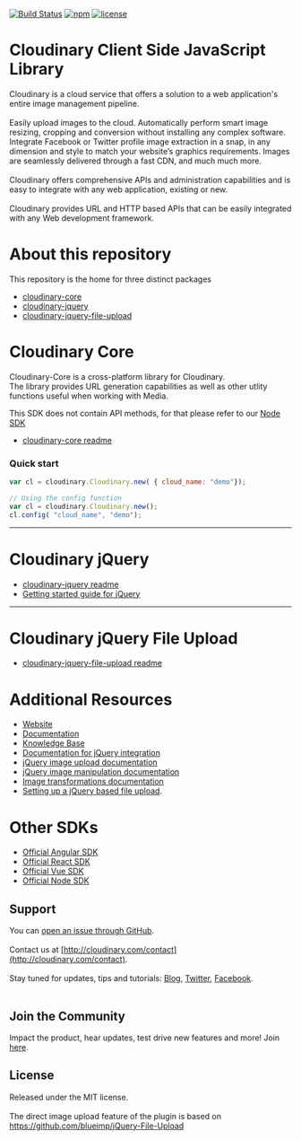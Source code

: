 [![Build Status](https://travis-ci.org/cloudinary/cloudinary_js.svg)](https://travis-ci.org/cloudinary/cloudinary_js) [![npm](https://img.shields.io/npm/v/cloudinary_js.svg?maxAge=2592000)]() [![license](https://img.shields.io/github/license/cloudinary/cloudinary_js.svg?maxAge=2592000)]()

# Cloudinary Client Side JavaScript Library

Cloudinary is a cloud service that offers a solution to a web application's entire image management pipeline.</br></br>
Easily upload images to the cloud. Automatically perform smart image resizing, cropping and conversion without installing any complex software. Integrate Facebook or Twitter profile image extraction in a snap, in any dimension and style to match your website’s graphics requirements. Images are seamlessly delivered through a fast CDN, and much much more.</br></br>
Cloudinary offers comprehensive APIs and administration capabilities and is easy to integrate with any web application, existing or new.</br></br>
Cloudinary provides URL and HTTP based APIs that can be easily integrated with any Web development framework.



# About this repository
This repository is the home for three distinct packages
- [cloudinary-core](https://www.npmjs.com/package/cloudinary-core)
- [cloudinary-jquery](https://www.npmjs.com/package/cloudinary-jquery)
- [cloudinary-jquery-file-upload](https://www.npmjs.com/package/cloudinary-jquery-file-upload)

# Cloudinary Core
Cloudinary-Core is a cross-platform library for Cloudinary.</br>
The library provides URL generation capabilities as well as other utlity functions useful when working with Media.

This SDK does not contain API methods, for that please refer to our [Node SDK](https://github.com/cloudinary/cloudinary_npm)

* [cloudinary-core readme](https://github.com/cloudinary/cloudinary_js/tree/master/pkg/cloudinary-core/README.md)
### Quick start

```javascript
var cl = cloudinary.Cloudinary.new( { cloud_name: "demo"});
```

```javascript
// Using the config function
var cl = cloudinary.Cloudinary.new();
cl.config( "cloud_name", "demo");
```

------------------------------

# Cloudinary jQuery
* [cloudinary-jquery readme](https://github.com/cloudinary/cloudinary_js/tree/master/pkg/cloudinary-jquery/README.md)
* [Getting started guide for jQuery](http://cloudinary.com/documentation/jquery_integration#getting_started_guide)

------------------------------
# Cloudinary jQuery File Upload
* [cloudinary-jquery-file-upload readme](https://github.com/cloudinary/cloudinary_js/tree/master/pkg/cloudinary-jquery-file-upload/README.md)


# Additional Resources
* [Website](http://cloudinary.com)
* [Documentation](http://cloudinary.com/documentation)
* [Knowledge Base](http://support.cloudinary.com/forums)
* [Documentation for jQuery integration](http://cloudinary.com/documentation/jquery_integration)
* [jQuery image upload documentation](http://cloudinary.com/documentation/jquery_image_upload)
* [jQuery image manipulation documentation](http://cloudinary.com/documentation/jquery_image_manipulation)
* [Image transformations documentation](http://cloudinary.com/documentation/image_transformations)
* [Setting up a jQuery based file upload](http://cloudinary.com/blog/direct_image_uploads_from_the_browser_to_the_cloud_with_jquery).


# Other SDKs
- [Official Angular SDK](https://github.com/cloudinary/cloudinary_angular)
- [Official React SDK](https://github.com/cloudinary/cloudinary-react)
- [Official Vue SDK](https://github.com/cloudinary/cloudinary-vue)
- [Official Node SDK](https://github.com/cloudinary/cloudinary_npm)


## Support
You can [open an issue through GitHub](https://github.com/cloudinary/cloudinary_js/issues). </br></br>
Contact us at [http://cloudinary.com/contact](http://cloudinary.com/contact). </br></br>
Stay tuned for updates, tips and tutorials: [Blog](http://cloudinary.com/blog), [Twitter](https://twitter.com/cloudinary), [Facebook](http://www.facebook.com/Cloudinary). </br></br>

## Join the Community 
Impact the product, hear updates, test drive new features and more! Join [here](https://www.facebook.com/groups/CloudinaryCommunity).


## License
Released under the MIT license. </br></br>
The direct image upload feature of the plugin is based on https://github.com/blueimp/jQuery-File-Upload
